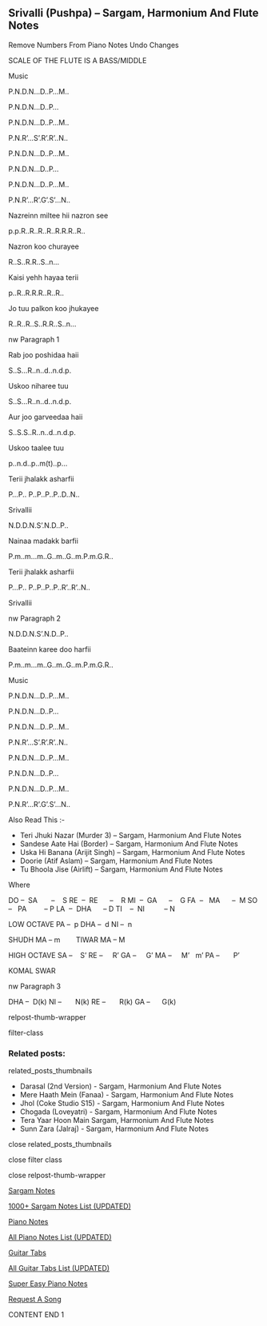 
## Srivalli (Pushpa) – Sargam, Harmonium And Flute Notes

Remove Numbers From Piano Notes
Undo Changes

SCALE OF THE FLUTE IS A BASS/MIDDLE

Music

P.N.D.N…D..P…M..

P.N.D.N…D..P…

P.N.D.N…D..P…M..

P.N.R’…S’.R’.R’..N..

P.N.D.N…D..P…M..

P.N.D.N…D..P…

P.N.D.N…D..P…M..

P.N.R’…R’.G’.S’…N..

Nazreinn miltee hii nazron see

p.p.R..R..R..R..R.R.R..R..

Nazron koo churayee

R..S..R.R..S..n…

Kaisi yehh hayaa terii

p..R..R.R.R..R..R..

Jo tuu palkon koo jhukayee

R..R..R..S..R.R..S..n…

nw Paragraph 1

Rab joo poshidaa haii

S..S…R..n..d..n.d.p.

Uskoo niharee tuu

S..S…R..n..d..n.d.p.

Aur joo garveedaa haii

S..S.S..R..n..d..n.d.p.

Uskoo taalee tuu

p..n.d..p..m(t)..p…

Terii jhalakk asharfii

P…P.. P..P..P..P..D..N..

Srivallii

N.D.D.N.S’.N.D..P..

Nainaa madakk barfii

P.m..m…m..G..m..G..m.P.m.G.R..

Terii jhalakk asharfii

P…P.. P..P..P..P..R’..R’..N..

Srivallii

nw Paragraph 2

N.D.D.N.S’.N.D..P..

Baateinn karee doo harfii

P.m..m…m..G..m..G..m.P.m.G.R..

Music

P.N.D.N…D..P…M..

P.N.D.N…D..P…

P.N.D.N…D..P…M..

P.N.R’…S’.R’.R’..N..

P.N.D.N…D..P…M..

P.N.D.N…D..P…

P.N.D.N…D..P…M..

P.N.R’…R’.G’.S’…N..

Also Read This :-

* Teri Jhuki Nazar (Murder 3) – Sargam, Harmonium And Flute Notes
* Sandese Aate Hai (Border) – Sargam, Harmonium And Flute Notes
* Uska Hi Banana (Arijit Singh) – Sargam, Harmonium And Flute Notes
* Doorie (Atif Aslam) – Sargam, Harmonium And Flute Notes
* Tu Bhoola Jise (Airlift) – Sargam, Harmonium And Flute Notes

Where

DO –  SA       –    S
RE  –  RE      –    R
MI  –  GA      –    G
FA  –   MA      –  M
SO  –   PA         – P
LA  –  DHA      – D
TI    –  NI          – N

LOW OCTAVE
PA –  p
DHA –  d
NI –  n

SHUDH MA – m        TIWAR MA – M

HIGH OCTAVE
SA –    S’
RE –     R’
GA –     G’
MA –     M’   m’
PA –       P’

KOMAL SWAR

nw Paragraph 3

DHA –  D(k)
NI –       N(k)
RE –       R(k)
GA –      G(k)

relpost-thumb-wrapper

filter-class

### Related posts:

related_posts_thumbnails

* Darasal (2nd Version) - Sargam, Harmonium And Flute Notes
* Mere Haath Mein (Fanaa) - Sargam, Harmonium And Flute Notes
* Jhol (Coke Studio S15) - Sargam, Harmonium And Flute Notes
* Chogada (Loveyatri) - Sargam, Harmonium And Flute Notes
* Tera Yaar Hoon Main Sargam, Harmonium And Flute Notes
* Sunn Zara (Jalraj) - Sargam, Harmonium And Flute Notes

close related_posts_thumbnails

close filter class

close relpost-thumb-wrapper

[Sargam Notes](https://www.notationsworld.com/sargam-notes.html)

[1000+ Sargam Notes List (UPDATED)](https://www.notationsworld.com/all-songs-list-sargam-notes.html)

[Piano Notes](https://www.notationsworld.com/piano-notes.html)

[All Piano Notes List (UPDATED)](https://www.notationsworld.com/all-songs-list-piano-notes.html)

[Guitar Tabs](https://www.notationsworld.com/guitar-tabs.html)

[All Guitar Tabs List (UPDATED)](https://www.notationsworld.com/all-songs-list-guitar-tabs.html)

[Super Easy Piano Notes](https://studywall.in/)

[Request A Song](https://www.notationsworld.com/request-a-song.html)

CONTENT END 1

